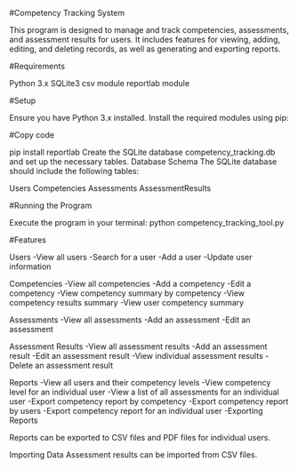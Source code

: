 #Competency Tracking System

This program is designed to manage and track competencies, assessments, and assessment results for users. It includes features for viewing, adding, editing, and deleting records, as well as generating and exporting reports.

#Requirements

Python 3.x
SQLite3
csv module
reportlab module

#Setup

Ensure you have Python 3.x installed.
Install the required modules using pip:

#Copy code

pip install reportlab
Create the SQLite database competency_tracking.db and set up the necessary tables.
Database Schema
The SQLite database should include the following tables:

Users
Competencies
Assessments
AssessmentResults


#Running the Program

Execute the program in your terminal:
python competency_tracking_tool.py

#Features

Users
-View all users
-Search for a user
-Add a user
-Update user information

Competencies
-View all competencies
-Add a competency
-Edit a competency
-View competency summary by competency
-View competency results summary
-View user competency summary

Assessments
-View all assessments
-Add an assessment
-Edit an assessment

Assessment Results
-View all assessment results
-Add an assessment result
-Edit an assessment result
-View individual assessment results
-Delete an assessment result

Reports
-View all users and their competency levels
-View competency level for an individual user
-View a list of all assessments for an individual user
-Export competency report by competency
-Export competency report by users
-Export competency report for an individual user
-Exporting Reports

Reports can be exported to CSV files and PDF files for individual users.

Importing Data
Assessment results can be imported from CSV files.

